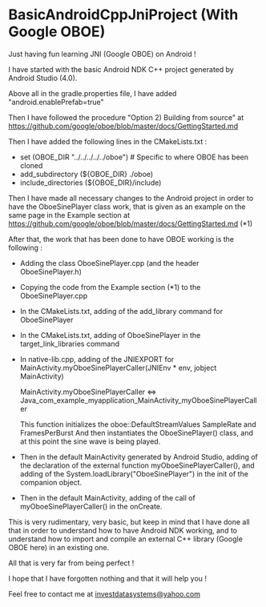 # BasicAndroidCppJniProject (With Google OBOE)
Just having fun learning JNI (Google OBOE) on Android !

I have started with the basic Android NDK C++ project generated by Android Studio (4.0).

Above all in the gradle.properties file, I have added "android.enablePrefab=true" 

Then I have followed the procedure "Option 2) Building from source" at https://github.com/google/oboe/blob/master/docs/GettingStarted.md

Then I have added the following lines in the CMakeLists.txt :
  - set (OBOE_DIR "../../../../../oboe") # Specific to where OBOE has been cloned
  - add_subdirectory (${OBOE_DIR} ./oboe)
  - include_directories (${OBOE_DIR}/include)

Then I have made all necessary changes to the Android project in order to have the OboeSinePlayer class work, that is given as an example on the same page in the Example section at  https://github.com/google/oboe/blob/master/docs/GettingStarted.md (*1)

After that, the work that has been done to have OBOE working is the following :

- Adding the class OboeSinePlayer.cpp (and the header OboeSinePlayer.h)
- Copying the code from the Example section (*1) to the OboeSinePlayer.cpp
- In the CMakeLists.txt, adding of the add_library command for OboeSinePlayer
- In the CMakeLists.txt, adding of OboeSinePlayer in the target_link_libraries command
- In native-lib.cpp, adding of the JNIEXPORT for MainActivity.myOboeSinePlayerCaller(JNIEnv * env, jobject MainActivity)

  MainActivity.myOboeSinePlayerCaller <=> Java_com_example_myapplication_MainActivity_myOboeSinePlayerCaller

  This function initializes the oboe::DefaultStreamValues SampleRate and FramesPerBurst
  And then instantiates the OboeSinePlayer() class, and at this point the sine wave is being played.
  
- Then in the default MainActivity generated by Android Studio, adding of the declaration of the external function myOboeSinePlayerCaller(), and adding of the System.loadLibrary("OboeSinePlayer") in the init of the companion object.

- Then in the default MainActivity, adding of the call of myOboeSinePlayerCaller() in the onCreate.

This is very rudimentary, very basic, but keep in mind that I have done all that in order to understand how to have Android NDK working, and to understand how to import and compile an external C++ library (Google OBOE here) in an existing one.

All that is very far from being perfect !

I hope that I have forgotten nothing and that it will help you !

Feel free to contact me at investdatasystems@yahoo.com
